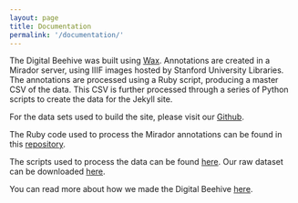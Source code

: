 ```yaml
---
layout: page
title: Documentation
permalink: '/documentation/'
---
```


The Digital Beehive was built using [Wax](https://minicomp.github.io/wax/). Annotations are created in a Mirador server, using IIIF images hosted by Stanford University Libraries. The annotations are processed using a Ruby script, producing a master CSV of the data. This CSV is further processed through a series of Python scripts to create the data for the Jekyll site.

For the data sets used to build the site, please visit our [Github](https://github.com/KislakCenter/digital-beehive).

The Ruby code used to process the Mirador annotations can be found in this [repository](https://github.com/upenn-libraries/beehive-scripts).

The scripts used to process the data can be found [here](https://github.com/drnelson6/beehive-scripts). Our raw dataset can be downloaded [here](https://github.com/drnelson6/beehive-scripts/blob/master/data/beehive-data-raw.csv).

You can read more about how we made the Digital Beehive [here](making-the-beehive.md).
